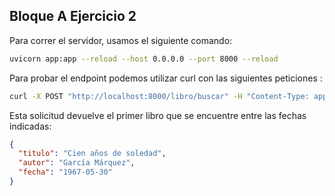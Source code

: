 ## Bloque A Ejercicio 2

Para correr el servidor, usamos el siguiente comando:

```bash
uvicorn app:app --reload --host 0.0.0.0 --port 8000 --reload
```

Para probar el endpoint podemos utilizar curl con las siguientes peticiones :

```bash
curl -X POST "http://localhost:8000/libro/buscar" -H "Content-Type: application/json" -d '{"fecha_inicial": "1960-01-01", "fecha_final": "1970-01-01"}'
```

Esta solicitud devuelve el primer libro que se encuentre entre las fechas indicadas:

```json
{
  "titulo": "Cien años de soledad",
  "autor": "García Márquez",
  "fecha": "1967-05-30"
}
```
